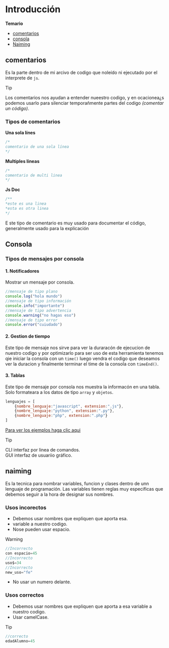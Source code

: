 # Introducción
**Temario**
- [comentarios](#comentarios)
- [consola](#consola)
- [Naiming](#naiming)
## comentarios
Es la parte dentro de mi arcivo de codigo que noleído ni ejecutado por el interprete de `js`.
> [!TIP]
> Los comentarios nos ayudan a entender nueestro codigo, y en ocacionea¿s podemos usarlo para silenciar temporañmente partes del codigo *(comentar un código)*.
### Tipos de comentarios
**Una sola línes**
```js
/*
comentario de una sola línea
*/
```
**Multiples líneas**
```js
/*
comentario de multi linea
*/
```
**Js Doc**
```js
/**
*este es una linea
*esta es otra linea
*/
```
E ste tipo de comentario es muy usado para documentar el código, generalmente usado para la explicación
## Consola
### Tipos de mensajes por consola
#### 1. Notificadores
Mostrar un mensaje por consola.

```js
//mensaje de tipo plano
console.log("hola mundo")
//mensaje de tipo información
console.info("importante")
//mensaje de tipo advertencia
console.warning("no hagas eso")
//mensaje de tipo error
console.error("cuiudado")
```
#### 2. Gestion de tiempo
Este tipo de mensaje nos sirve para ver la duraracón de ejecucion de nuestro codigo y por optimizarlo para ser uso de esta herramienta tenemos qie iniciar la consola con un `time()` luego vendra el codigo que deseamos ver la duracion  y finalmente terminar el time de la consola con `timeEnd()`.

#### 3. Tablas
Este tipo de mensaje por consola nos muestra la informacón en una tabla.
Solo formateara a los datos de tipo `array` y `objetos`.
```js
lenguajes = [
    {nombre_lenguaje:"javascript", extension:".js"},
    {nombre_lenguaje:"python", extension:".py"},
    {nombre_lenguaje:"php", extension:".php"}
]
```
[Para ver los ejemplos haga clic  aqui](./1.%20introducción/consola.js)
>[!TIP]
CLI interfaz por linea de comandos.\
GUI interfaz de usuariio gráfico.
## naiming
Es la tecnica para nombrar variables, funcion y clases dentro de unn lenguaje de programación.
Las variables tienen reglas muy especificas que debemos seguir a la hora de designar sus nombres.
### Usos incorectos
- Debemos usar nombres que expliquen que aporta esa.
- variable a nuestro codigo.
- Nose pueden usar espacio.
  
>[!WARNING]
>```js
>//Incorrecto
>con espacio=45
>//Incorrecto
>uso$=34
>//Incorrecto
>new_uso="fe"
>```
- No usar un numero delante.
### Usos correctos
- Debemos usar nombres que expliquen que aporta a esa variable a nuestro codigo.
- Usar camelCase.
  
>[!TIP]
>```js
>//correcto
>edadAlumno=45
>```